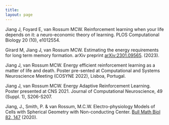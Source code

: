 ```yaml
---
title: 
layout: page
---
```

Jiang J, Foyard E, van Rossum MCW. Reinforcement learning when your life depends on it: a neuro-economic theory of learning. PLOS Computational Biology 20 (10), e1012554.

Girard M, Jiang J, van Rossum MCW. Estimating the energy requirements for long term memory formation. arXiv preprint [arXiv:2301.09565](https://arxiv.org/pdf/2301.09565). (2023).

Jiang J, van Rossum MCW. Energy efficient reinforcement learning as a matter of life and death. Poster pre-sented at Computational and Systems Neuroscience Meeting (COSYNE 2022), Lisboa, Portugal.

Jiang J, van Rossum MCW. Energy Adaptive Reinforcement Learning. Poster presented at CNS 2021. Journal of Computational Neuroscience, 49 (Suppl. 1), S206-S207. 

Jiang, J., Smith, P. & van Rossum, M.C.W. Electro-physiology Models of Cells with Spherical Geometry with Non-conducting Center. [Bull Math Biol 82, 147](https://doi.org/10.1007/s11538-020-00828-6) (2020). 
